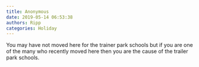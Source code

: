 ```yaml
---
title: Anonymous
date: 2019-05-14 06:53:38
authors: Ripp
categories: Holiday
---
```


 You may have not moved here for the trainer park schools but if you are one of the many who recently moved here then you are the cause of the trailer park schools.